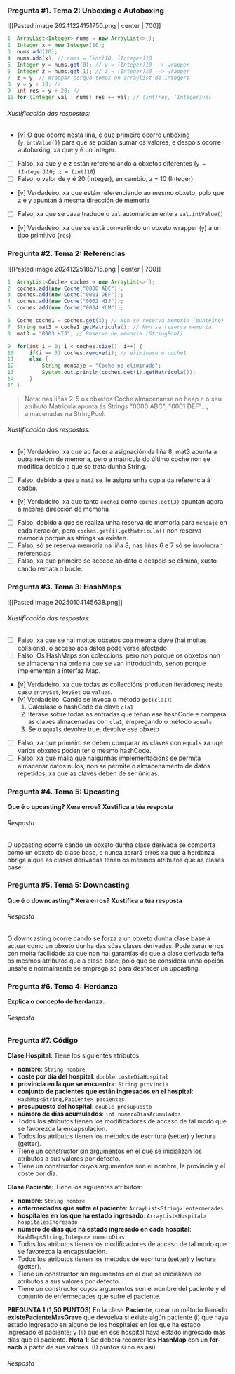 ### Pregunta #1. Tema 2: Unboxing e Autoboxing
![[Pasted image 20241224151750.png | center | 700]]
```java
1  ArrayList<Integer> nums = new ArrayList<>();
2  Integer x = new Integer(10);
3  nums.add(10); 
4  nums.add(x); // nums = (int)10, (Integer)10
5  Integer y = nums.get(0); // y = (Integer)10 --> wrapper
6  Integer z = nums.get(1); // z = (Integer)10 --> wrapper
7  z = y; // Wrapper porque temos un arraylist de Integers
8  y = y + 10; // 
9  int res = y + 20; //
10 for (Integer val : nums) res += val; // (int)res, (Integer)val
```
###### Xustificación das respostas:
- [v] O que ocorre nesta liña, é que primeiro ocorre unboxing (`y.intValue()`) para que se poidan sumar os valores, e despois ocorre autoboxing, xa que y é un Integer.
- [ ] Falso, xa que y e z están referenciando a obxetos diferentes (`y = (Integer)10; z = (int)10`) 
- [ ] Falso, o valor de y é 20 (Integer), en cambio, z = 10  (Integer)
- [v] Verdadeiro, xa que están referenciando ao mesmo obxeto, polo que z e y apuntan á mesma dirección de memoria
- [ ] Falso, xa que se Java traduce o `val` automaticamente a `val.intValue()`
- [v] Verdadeiro, xa que se está convertindo un obxeto wrapper (`y`) a un tipo primitivo (`res`)

### Pregunta #2. Tema 2: Referencias
![[Pasted image 20241225185715.png | center | 700]]
```java
1  ArrayList<Coche> coches = new ArrayList<>();
2  coches.add(new Coche("0000 ABC"));
3  coches.add(new Coche("0001 DEF"));
4  coches.add(new Coche("0002 HIJ"));
5  coches.add(new Coche("0004 KLM"));

6  Coche coche1 = coches.get(3); // Non se reserva memoria (punteiro)
7  String mat3 = coche1.getMatricula(); // Non se reserva memoria
8  mat3 = "0003 HIJ"; // Reserva de memoria (StringPool)

9  for(int i = 0; i < coches.size(); i++) {
10     if(i == 3) coches.remove(i); // eliminase o coche1
11     else {
12         String mensaje = "Coche no eliminado";
13         System.out.println(coches.get(i).getMatricula());
14     }
15 }
```
> Nota: nas liñas 2-5 os obxetos Coche almacenanse no heap e o seu atributo Matricula apunta ás Strings "0000 ABC", "0001 DEF"..., almacenadas na StringPool.
###### Xustificación das respostas:
 - [v] Verdadeiro, xa que ao facer a asignación da liña 8, mat3 apunta a outra rexiom de memoria, pero a matrícula do último coche non se modifica debido a que se trata dunha String.
 - [ ] Falso, debido a que a `mat3` se lle asigna unha copia da referencia á cadea.
 - [v] Verdadeiro, xa que tanto `coche1` como `coches.get(3)` apuntan agora á mesma dirección de memoria
 - [ ] Falso, debido a que se realiza unha reserva de memoria para `mensaje` en cada iteración, pero `coches.get(i).getMatricula()` non reserva memoria porque as strings xa existen.
 - [ ] Falso, só se reserva memoria na liña 8; nas liñas 6 e 7 só se involucran referencias
 - [ ] Falso, xa que primeiro se accede ao dato e despois se elimina, xusto cando remata o bucle.

### Pregunta #3. Tema 3: HashMaps
![[Pasted image 20250104145638.png]]
###### Xustificación das respostas:
- [ ] Falso, xa que se hai moitos obxetos coa mesma clave (hai moitas colisións), o acceso aos datos pode verse afectado
- [ ] Falso. Os HashMaps son coleccións, pero non porque os obxetos non se almacenan na orde na que se van introducindo, senon porque implementan a interfaz Map.
- [v] Verdadeiro, xa que todas as colleccións producen iteradores; neste caso `entrySet`, `keySet` ou `values`.
- [v] Verdadeiro. Cando se invoca o método `get(cla1)`:
	1. Calcúlase o hashCode da clave `cla1`
	2. Itérase sobre todas as entradas que teñan ese hashCode e compara as claves almacenadas con `cla1`, empregando o método `equals`.
	3. Se o `equals` devolve true, devolve ese obxeto
- [ ]  Falso, xa que primeiro se deben comparar as claves con `equals` xa uqe varios obxetos poden ter o mesmo hashCode.
- [ ] Falso, xa que malia que nalgunhas implementacións se permita almacenar datos nulos, non se permite o almacenamento de datos repetidos, xa que as claves deben de ser únicas.

### Pregunta #4. Tema 5: Upcasting
**Que é o upcasting? Xera erros? Xustifica a túa resposta** 
###### Resposta
O upcasting ocorre cando un obxeto dunha clase derivada se comporta como un obxeto da clase base, e nunca xerará erros xa que a herdanza obriga a que as clases derivadas teñan os mesmos atributos que as clases base.

### Pregunta #5. Tema 5: Downcasting
**Que é o downcasting? Xera erros? Xustifica a túa resposta**
###### Resposta
O downcasting ocorre cando se forza a un obxeto dunha clase base a actuar como un obxeto dunha das súas clases derivadas. Pode xerar erros con moita facilidade xa que non hai garantías de que a clase derivada teña os mesmos atributos que a clase base, polo que se considera unha opción unsafe e normalmente se emprega só para desfacer un upcasting.

### Pregunta #6. Tema 4: Herdanza
**Explica o concepto de herdanza.**
###### Resposta


### Pregunta #7. Código
**Clase Hospital**:
Tiene los siguientes atributos:
- **nombre**: `String nombre`
- **coste por día del hospital**: `double costeDiaHospital`
- **provincia en la que se encuentra**: `String provincia`
- **conjunto de pacientes que están ingresados en el hospital**: `HashMap<String,Paciente> pacientes`
- **presupuesto del hospital**: `double presupuesto`
- **número de días acumulados**: `int numeroDiasAcumulados`
- Todos los atributos tienen los modificadores de acceso de tal modo que se favorezca la encapsulación.
- Todos los atributos tienen los métodos de escritura (setter) y lectura (getter).
- Tiene un constructor sin argumentos en el que se inicializan los atributos a sus valores por defecto.
- Tiene un constructor cuyos argumentos son el nombre, la provincia y el coste por día.

**Clase Paciente**:
Tiene los siguientes atributos:
- **nombre**: `String nombre`
- **enfermedades que sufre el paciente**: `ArrayList<String> enfermedades`
- **hospitales en los que ha estado ingresado**: `ArrayList<Hospital> hospitalesIngresado`
- **número de días que ha estado ingresado en cada hospital**: `HashMap<String,Integer> numeroDias`
- Todos los atributos tienen los modificadores de acceso de tal modo que se favorezca la encapsulación.
- Todos los atributos tienen los métodos de escritura (setter) y lectura (getter).
- Tiene un constructor sin argumentos en el que se inicializan los atributos a sus valores por defecto.
- Tiene un constructor cuyos argumentos son el nombre del paciente y el conjunto de enfermedades que sufre el paciente.

**PREGUNTA 1 (1,50 PUNTOS)**
En la clase **Paciente**, crear un método llamado **existePacienteMasGrave** que devuelva si existe algún paciente (i) que haya estado ingresado en alguno de los hospitales en los que ha estado ingresado el paciente; y (ii) que en ese hospital haya estado ingresado más días que el paciente.
**Nota 1**: Se deberá recorrer los **HashMap** con un **for-each** a partir de sus valores. (0 puntos si no es así)
###### Resposta



